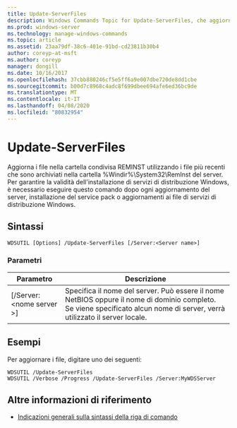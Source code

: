 ```yaml
---
title: Update-ServerFiles
description: Windows Commands Topic for Update-ServerFiles, che aggiorna i file nella cartella condivisa reminst usando i file più recenti archiviati nella cartella%Windir%\System32\RemInst del server.
ms.prod: windows-server
ms.technology: manage-windows-commands
ms.topic: article
ms.assetid: 23aa79df-38c6-401e-91bd-cd23811b30b4
author: coreyp-at-msft
ms.author: coreyp
manager: dongill
ms.date: 10/16/2017
ms.openlocfilehash: 37cbb880246cf5e5ff6a9e007dbe720de8dd1cbe
ms.sourcegitcommit: b00d7c8968c4adc8f699dbee694afe6ed36bc9de
ms.translationtype: MT
ms.contentlocale: it-IT
ms.lasthandoff: 04/08/2020
ms.locfileid: "80832954"
---
```

# <a name="update-serverfiles"></a>Update-ServerFiles

Aggiorna i file nella cartella condivisa REMINST utilizzando i file più recenti che sono archiviati nella cartella %Windir%\System32\RemInst del server. Per garantire la validità dell'installazione di servizi di distribuzione Windows, è necessario eseguire questo comando dopo ogni aggiornamento del server, installazione del service pack o aggiornamenti ai file di servizi di distribuzione Windows.

## <a name="syntax"></a>Sintassi

```
WDSUTIL [Options] /Update-ServerFiles [/Server:<Server name>]
```

### <a name="parameters"></a>Parametri

|Parametro|Descrizione|
|---------|-----------|
|[/Server:\<nome server >]|Specifica il nome del server. Può essere il nome NetBIOS oppure il nome di dominio completo. Se viene specificato alcun nome di server, verrà utilizzato il server locale.|

## <a name="examples"></a><a name=BKMK_examples></a>Esempi

Per aggiornare i file, digitare uno dei seguenti:
```
WDSUTIL /Update-ServerFiles
WDSUTIL /Verbose /Progress /Update-ServerFiles /Server:MyWDSServer
```

## <a name="additional-references"></a>Altre informazioni di riferimento

- [Indicazioni generali sulla sintassi della riga di comando](command-line-syntax-key.md)